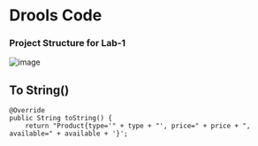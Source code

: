 # Drools Code
### Project Structure for Lab-1
![image](https://github.com/user-attachments/assets/8512cc16-49e3-40ac-8568-0fc940920c8f)

## To String()

    @Override
    public String toString() {
        return "Product{type='" + type + "', price=" + price + ", available=" + available + '}';
